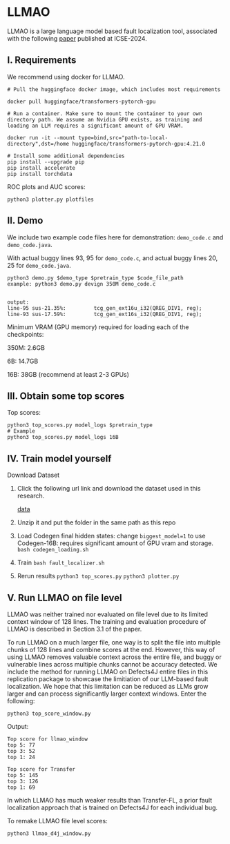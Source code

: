 # LLMAO

LLMAO is a large language model based fault localization tool, associated with the following [paper](https://arxiv.org/abs/2310.01726) published at ICSE-2024.

I. Requirements
--------------------
We recommend using docker for LLMAO.
```
# Pull the huggingface docker image, which includes most requirements

docker pull huggingface/transformers-pytorch-gpu

# Run a container. Make sure to mount the container to your own directory path. We assume an Nvidia GPU exists, as training and loading an LLM requires a significant amount of GPU VRAM.

docker run -it --mount type=bind,src="path-to-local-directory",dst=/home huggingface/transformers-pytorch-gpu:4.21.0

# Install some additional dependencies
pip install --upgrade pip
pip install accelerate
pip install torchdata
```


ROC plots and AUC scores:
```
python3 plotter.py plotfiles
```

II. Demo
---------------------------
We include two example code files here for demonstration: `demo_code.c` and `demo_code.java`.

With actual buggy lines 93, 95 for `demo_code.c`,
and actual buggy lines 20, 25 for `demo_code.java`.

```
python3 demo.py $demo_type $pretrain_type $code_file_path
example: python3 demo.py devign 350M demo_code.c


output: 
line-95 sus-21.35%:         tcg_gen_ext16u_i32(QREG_DIV1, reg);
line-93 sus-17.59%:         tcg_gen_ext16s_i32(QREG_DIV1, reg);
```

Minimum VRAM (GPU memory) required for loading each of the checkpoints:

350M: 2.6GB

6B: 14.7GB

16B: 38GB (recommend at least 2-3 GPUs)


III. Obtain some top scores
---------------------------
Top scores:
```
python3 top_scores.py model_logs $pretrain_type
# Example
python3 top_scores.py model_logs 16B
```


IV. Train model yourself
---------------------------
Download Dataset
1. Click the following url link and download the dataset used in this research.

    [data](https://mega.nz/folder/hHIjjZoA#v2BxPdzMlHwH0gBDg9oUjQ)

2. Unzip it and put the folder in the same path as this repo

3. Load Codegen final hidden states:
    change `biggest_model=1` to use Codegen-16B: requires significant amount of GPU vram and storage.
    `bash codegen_loading.sh`

4. Train 
    `bash fault_localizer.sh`

5. Rerun results
    `python3 top_scores.py`
    `python3 plotter.py`


V. Run LLMAO on file level
---------------------------
LLMAO was neither trained nor evaluated on file level due to its limited context window of 128 lines.
The training and evaluation procedure of LLMAO is described in Section 3.1 of the paper.

To run LLMAO on a much larger file, one way is to split the file into multiple chunks of 128 lines and combine scores at the end. 
However, this way of using LLMAO removes valuable context across the entire file, and buggy or vulnerable lines across multiple chunks cannot be accuracy detected.
We include the method for running LLMAO on Defects4J entire files in this replication package to showcase the limitiation of our LLM-based fault localization.
We hope that this limitation can be reduced as LLMs grow larger and can process significantly larger context windows.
Enter the following:
```
python3 top_score_window.py
```
Output:

```
Top score for llmao_window
top 5: 77
top 3: 52
top 1: 24

Top score for Transfer
top 5: 145
top 3: 126
top 1: 69
```

In which LLMAO has much weaker results than Transfer-FL, a prior fault localization approach that is trained on Defects4J for each individual bug.

To remake LLMAO file level scores:
```
python3 llmao_d4j_window.py
```


